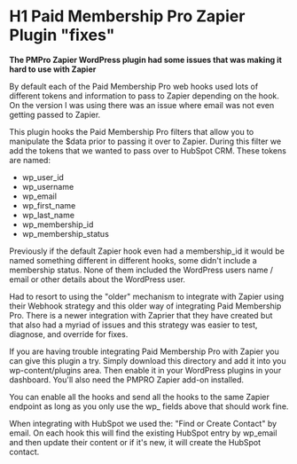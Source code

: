 # H1 Paid Membership Pro Zapier Plugin "fixes"

**The PMPro Zapier WordPress plugin had some issues that was making it hard to use with Zapier**

By default each of the Paid Membership Pro web hooks used lots of different tokens and information to pass to Zapier depending on the hook.  On the version I was using there was an issue where email was not even getting passed to Zapier.

This plugin hooks the Paid Membership Pro filters that allow you to manipulate the $data prior to passing it over to Zapier. During this filter we add the tokens that we wanted to pass over to HubSpot CRM.  These tokens are named:

- wp_user_id
- wp_username
- wp_email
- wp_first_name
- wp_last_name
- wp_membership_id
- wp_membership_status

Previously if the default Zapier hook even had a membership_id it would be named something different in different hooks, some didn't include a membership status. None of them included the WordPress users name / email or other details about the WordPress user.

Had to resort to using the "older" mechanism to integrate with Zapier using their Webhook strategy and this older way of integrating Paid Membership Pro. There is a newer integration with Zaprier that they have created but that also had a myriad of issues and this strategy was easier to test, diagnose, and override for fixes.

If you are having trouble integrating Paid Membership Pro with Zapier you can give this plugin a try. Simply download this directory and add it into you wp-content/plugins area. Then enable it in your WordPress plugins in your dashboard. You'll also need the PMPRO Zapier add-on installed.

You can enable all the hooks and send all the hooks to the same Zapier endpoint as long as you only use the wp_ fields above that should work fine.

When integrating with HubSpot we used the:  "Find or Create Contact" by email. 
On each hook this will find the existing HubSpot entry by wp_email and then update their content or if it's new, it will create the HubSpot contact.

